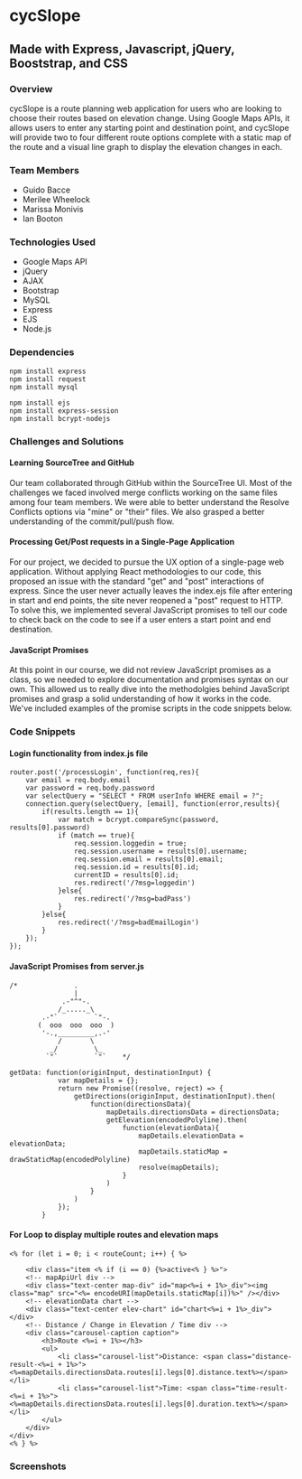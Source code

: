 # cycSlope
## Made with Express, Javascript, jQuery, Booststrap, and CSS

### Overview
cycSlope is a route planning web application for users who are looking to choose their routes based on elevation change. Using Google Maps APIs, it allows users to enter any starting point and destination point, and cycSlope will provide two to four different route options complete with a static map of the route and a visual line graph to display the elevation changes in each.

### Team Members
* Guido Bacce
* Merilee Wheelock
* Marissa Monivis
* Ian Booton

### Technologies Used
* Google Maps API
* jQuery
* AJAX
* Bootstrap
* MySQL
* Express
* EJS
* Node.js

### Dependencies
```
npm install express
npm install request
npm install mysql

npm install ejs
npm install express-session
npm install bcrypt-nodejs
```

### Challenges and Solutions
#### Learning SourceTree and GitHub
Our team collaborated through GitHub within the SourceTree UI. Most of the challenges we faced involved merge conflicts working on the same files among four team members. We were able to better understand the Resolve Conflicts options via "mine" or "their" files. We also grasped a better understanding of the commit/pull/push flow.
#### Processing Get/Post requests in a Single-Page Application
For our project, we decided to pursue the UX option of a single-page web application. Without applying React methodologies to our code, this proposed an issue with the standard "get" and "post" interactions of express. Since the user never actually leaves the index.ejs file after entering in start and end points, the site never reopened a "post" request to HTTP. To solve this, we implemented several JavaScript promises to tell our code to check back on the code to see if a user enters a start point and end destination.
#### JavaScript Promises
At this point in our course, we did not review JavaScript promises as a class, so we needed to explore documentation and promises syntax on our own. This allowed us to really dive into the methodolgies behind JavaScript promises and grasp a solid understanding of how it works in the code. We've included examples of the promise scripts in the code snippets below.

### Code Snippets
#### Login functionality from index.js file
```
router.post('/processLogin', function(req,res){
    var email = req.body.email
    var password = req.body.password
    var selectQuery = "SELECT * FROM userInfo WHERE email = ?";
    connection.query(selectQuery, [email], function(error,results){
        if(results.length == 1){
            var match = bcrypt.compareSync(password, results[0].password)
            if (match == true){
                req.session.loggedin = true;
                req.session.username = results[0].username;
                req.session.email = results[0].email;
                req.session.id = results[0].id;
                currentID = results[0].id;
                res.redirect('/?msg=loggedin')
            }else{
                res.redirect('/?msg=badPass')
            }
        }else{
            res.redirect('/?msg=badEmailLogin')
        }
    });
});
```
#### JavaScript Promises from server.js
```
/*              .
                |
             .-"^"-.
            /_....._\
        .-"`         `"-.
       (  ooo  ooo  ooo  )
        '-.,_________,.-'
            /       \
          _/         \_
         `"`         `"`    */
         
getData: function(originInput, destinationInput) {
            var mapDetails = {};
            return new Promise((resolve, reject) => {
                getDirections(originInput, destinationInput).then(
                    function(directionsData){
                    	mapDetails.directionsData = directionsData;
                        getElevation(encodedPolyline).then(
		                    function(elevationData){
		                    	mapDetails.elevationData = elevationData;
		                        mapDetails.staticMap = drawStaticMap(encodedPolyline)
		                        resolve(mapDetails);
		                    }                        	
                        )
                    }
                )
        	});
		}
```
#### For Loop to display multiple routes and elevation maps
```
<% for (let i = 0; i < routeCount; i++) { %>

    <div class="item <% if (i == 0) {%>active<% } %>">
    <!-- mapApiUrl div -->
    <div class="text-center map-div" id="map<%=i + 1%>_div"><img class="map" src="<%= encodeURI(mapDetails.staticMap[i])%>" /></div>
    <!-- elevationData chart -->
    <div class="text-center elev-chart" id="chart<%=i + 1%>_div"></div>
    <!-- Distance / Change in Elevation / Time div -->
    <div class="carousel-caption caption">
        <h3>Route <%=i + 1%></h3>
        <ul>
            <li class="carousel-list">Distance: <span class="distance-result-<%=i + 1%>"><%=mapDetails.directionsData.routes[i].legs[0].distance.text%></span></li>
            <li class="carousel-list">Time: <span class="time-result-<%=i + 1%>"><%=mapDetails.directionsData.routes[i].legs[0].duration.text%></span></li>
        </ul>
    </div>
</div>
<% } %>
```

### Screenshots
